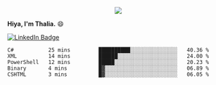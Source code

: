 <p align="center">
  <img src=https://media2.giphy.com/media/J2yDvX0N4GpAdHOD3N/giphy.gif?cid=ecf05e4732fecy7p8iauk3qv6wrz5awzkzmwe846do1i8h6n&rid=giphy.gif>
</p>


<!-- <p align="middle">
  <img src="https://raw.githubusercontent.com/thaliajuarez/thaliajuarez/main/images/unnamed.png" />
</p> -->

**Hiya, I'm Thalia.** 😄

[![LinkedIn Badge](https://img.shields.io/badge/LinkedIn-Profile-informational?style=flat&logo=linkedin&logoColor=white&color=0D76A8)](https://www.linkedin.com/in/thalia-juarez/)


<!--
**thaliajuarez/thaliajuarez** is a ✨ _special_ ✨ repository because its `README.md` (this file) appears on your GitHub profile.
Here are some ideas to get you started:
- 🔭 I’m currently working on 
- 🌱 I’m currently learning C
- 👯 I’m looking to collaborate on ...
- 🤔 I’m looking for help with ...
- 💬 Ask me about ...
- 📫 How to reach me: ...
- 😄 Pronouns: ...
- ⚡ Fun fact: ...


- 🔭 I’m currently working on UI/UX.
- 🌱 I’m currently learning C#
- ⚡ Fun fact: Raindrops fall between 15 and 25 miles per hour.
-->

<!--START_SECTION:waka-->

```text
C#           25 mins         ██████████░░░░░░░░░░░░░░░   40.36 %
XML          14 mins         ██████░░░░░░░░░░░░░░░░░░░   24.00 %
PowerShell   12 mins         █████░░░░░░░░░░░░░░░░░░░░   20.23 %
Binary       4 mins          █▓░░░░░░░░░░░░░░░░░░░░░░░   06.89 %
CSHTML       3 mins          █▓░░░░░░░░░░░░░░░░░░░░░░░   06.05 %
```

<!--END_SECTION:waka-->

